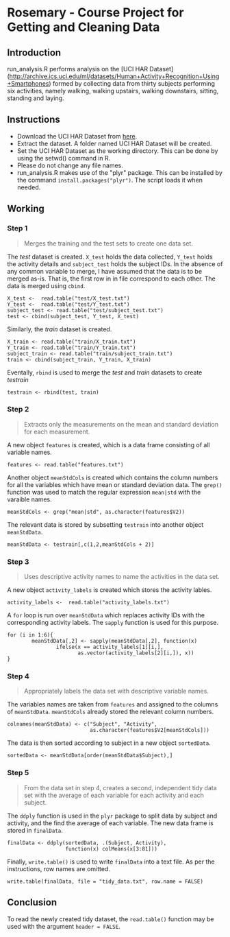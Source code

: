 Rosemary - Course Project for Getting and Cleaning Data
========================================================

## Introduction
run_analysis.R performs analysis on the [UCI HAR Dataset]
(http://archive.ics.uci.edu/ml/datasets/Human+Activity+Recognition+Using+Smartphones)
formed by collecting data from thirty subjects performing six activities, 
namely walking, walking upstairs, walking downstairs, sitting, standing and 
laying.

## Instructions
- Download the UCI HAR Dataset from [here](https://d396qusza40orc.cloudfront.net/getdata%2Fprojectfiles%2FUCI%20HAR%20Dataset.zip).
- Extract the dataset. A folder named UCI HAR Dataset will be created.
- Set the UCI HAR Dataset as the working directory. This can be done by using
the setwd() command in R.
- Please do not change any file names. 
- run_analysis.R makes use of the "plyr" package. This can be installed by 
the command `install.packages("plyr")`. The script loads it when needed.

## Working

### Step 1
> Merges the training and the test sets to create one data set.

The *test* dataset is created. `X_test` holds the data collected, `Y_test` holds
the activity details and `subject_test` holds the subject IDs. In the absence
of any common variable to merge, I have assumed that the data is to be merged
as-is. That is, the first row in in file correspond to each other. The data
is merged using `cbind`.

```
X_test <-  read.table("test/X_test.txt")
Y_test <-  read.table("test/Y_test.txt")
subject_test <- read.table("test/subject_test.txt")
test <- cbind(subject_test, Y_test, X_test)
```

Similarly, the *train* dataset is created.

```
X_train <- read.table("train/X_train.txt")
Y_train <- read.table("train/Y_train.txt")
subject_train <- read.table("train/subject_train.txt")
train <- cbind(subject_train, Y_train, X_train)
```

Eventally, `rbind` is used to merge the *test* and *train* datasets to create
*testrain*

```
testrain <- rbind(test, train)
```

### Step 2
> Extracts only the measurements on the mean and standard deviation for
each measurement.

A new object `features` is created, which is a data frame consisting of all
variable names. 

```
features <- read.table("features.txt")
```

Another object `meanStdCols` is created which contains the column numbers for
all the variables which have mean or standard deviation data. The `grep()`
function was used to match the regular expression `mean|std` with the varaible
names.

```
meanStdCols <- grep("mean|std", as.character(features$V2))
```

The relevant data is stored by subsetting `testrain` into another object
`meanStdData`.

```
meanStdData <- testrain[,c(1,2,meanStdCols + 2)]
```

### Step 3
> Uses descriptive activity names to name the activities in the data set.

A new object `activity_labels` is created which stores the activity lables.

```
activity_labels <-  read.table("activity_labels.txt")
```

A `for` loop is run over `meanStdData` which replaces activity IDs with the 
corresponding activity labels. The `sapply` function is used for this purpose.

```
for (i in 1:6){
        meanStdData[,2] <- sapply(meanStdData[,2], function(x) 
                ifelse(x == activity_labels[1][i,], 
                       as.vector(activity_labels[2][i,]), x))
}
```

### Step 4
> Appropriately labels the data set with descriptive variable names.

The variables names are taken from `features` and assigned to the columns of 
`meanStdData`. `meanStdCols` already stored the relevant column numbers.

```
colnames(meanStdData) <- c("Subject", "Activity", 
                           as.character(features$V2[meanStdCols]))
```

The data is then sorted according to subject in a new object `sortedData`.

```
sortedData <- meanStdData[order(meanStdData$Subject),]
```

### Step 5
> From the data set in step 4, creates a second, independent tidy data set with
the average of each variable for each activity and each subject.

The `ddply` function is used in the `plyr` package to split data by subject and
activity, and the find the average of each variable. The new data frame is 
stored in `finalData`.

```
finalData <- ddply(sortedData, .(Subject, Activity), 
                   function(x) colMeans(x[3:81]))
```

Finally, `write.table()` is used to write `finalData` into a text file. As per
the instructions, row names are omitted. 

```
write.table(finalData, file = "tidy_data.txt", row.name = FALSE)
```

## Conclusion
To read the newly created tidy dataset, the `read.table()` function may be used 
with the argument `header = FALSE`.